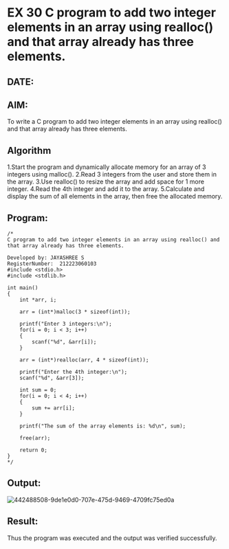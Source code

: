 # EX 30 C program to add two integer elements in an array using realloc() and that array already has three elements.
## DATE:
## AIM:
To write a C program to add two integer elements in an array using realloc() and that array already has three elements.

## Algorithm
1.Start the program and dynamically allocate memory for an array of 3 integers using malloc(). 
2.Read 3 integers from the user and store them in the array.
3.Use realloc() to resize the array and add space for 1 more integer.
4.Read the 4th integer and add it to the array.
5.Calculate and display the sum of all elements in the array, then free the allocated memory.

## Program:
```
/*
C program to add two integer elements in an array using realloc() and that array already has three elements.

Developed by: JAYASHREE S
RegisterNumber:  212223060103
#include <stdio.h>
#include <stdlib.h>

int main()
{
    int *arr, i;

    arr = (int*)malloc(3 * sizeof(int));

    printf("Enter 3 integers:\n");
    for(i = 0; i < 3; i++)
    {
        scanf("%d", &arr[i]);
    }

    arr = (int*)realloc(arr, 4 * sizeof(int));

    printf("Enter the 4th integer:\n");
    scanf("%d", &arr[3]);

    int sum = 0;
    for(i = 0; i < 4; i++)
    {
        sum += arr[i];
    }

    printf("The sum of the array elements is: %d\n", sum);

    free(arr);

    return 0;
}
*/
```

## Output:

![442488508-9de1e0d0-707e-475d-9469-4709fc75ed0a](https://github.com/user-attachments/assets/25b56ff0-0d8d-4f5f-a814-4abd510f7fb8)


## Result:
Thus the program was executed and the output was verified successfully.
